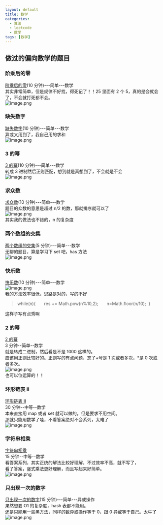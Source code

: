 ```yaml
---
layout: default
title: 数学
categories:
  - 算法
  - leetcode
  - 数学
tags: [数学]
---
```


## 做过的偏向数学的题目

### 阶乘后的零

[阶乘后的零](https://leetcode-cn.com/problems/factorial-trailing-zeroes/)(10 分钟)---简单---数学<br />其实非常简单，但是规律不好找，得死记了！！25 里面有 2 个 5，真的是会就会了，不会就打死都不会。<br />![image.png](https://intranetproxy.alipay.com/skylark/lark/0/2019/png/27385/1563958230415-d20f8146-27b3-4589-8a4e-7aefb2957f67.png#align=left&display=inline&height=69&name=image.png&originHeight=262&originWidth=836&size=90868&status=done&width=220)

### 缺失数字

[缺失数字](https://leetcode-cn.com/problems/missing-number/)(10 分钟)---简单---数学<br />异或又用到了，我自己用的求和<br />![image.png](https://intranetproxy.alipay.com/skylark/lark/0/2019/png/27385/1564120623447-6f90ff61-e45a-463b-9605-885a91ab7207.png#align=left&display=inline&height=79&name=image.png&originHeight=250&originWidth=802&size=91167&status=done&width=254)

### 3 的幂

[3 的幂](https://leetcode-cn.com/problems/power-of-three/)(10 分钟)---简单---数学[](https://leetcode-cn.com/problems/power-of-three/)<br />转成 3 进制然后正则匹配，想到就是真想到了，不会就是不会<br />![image.png](https://intranetproxy.alipay.com/skylark/lark/0/2019/png/27385/1564120689314-075e731d-77f5-4b01-a381-bc22b7d73377.png#align=left&display=inline&height=69&name=image.png&originHeight=240&originWidth=808&size=86652&status=done&width=233)

### 求众数

[求众数](https://leetcode-cn.com/problems/majority-element/)(10 分钟)---简单---数学<br />题目的众数的意思是超过 n/2 的数，那就排序就可以了<br />![image.png](https://intranetproxy.alipay.com/skylark/lark/0/2019/png/27385/1564121398772-15e35af1-a0cd-4268-bd42-71d123b7e3ad.png#align=left&display=inline&height=81&name=image.png&originHeight=306&originWidth=872&size=93213&status=done&width=230)<br />其实我的做法也不错的，n 的复杂度

### 两个数组的交集

[两个数组的交集](https://leetcode-cn.com/problems/intersection-of-two-arrays/)(5 分钟)---简单---数学<br />无聊的题目，算是学习下 set 吧，has 方法<br />![image.png](https://intranetproxy.alipay.com/skylark/lark/0/2019/png/27385/1564128409957-5f99ed53-7c8e-4ee0-9f33-b7d700e5dfc2.png#align=left&display=inline&height=66&name=image.png&originHeight=238&originWidth=812&size=80292&status=done&width=225)

### 快乐数

[快乐数](https://leetcode-cn.com/problems/happy-number/)(10 分钟)---简单---数学<br />![image.png](https://intranetproxy.alipay.com/skylark/lark/0/2019/png/27385/1564130013404-74ecbdbf-27ab-4b07-99f4-6b48c173f877.png#align=left&display=inline&height=95&name=image.png&originHeight=320&originWidth=860&size=96463&status=done&width=255)<br />我的方法效率很低，思路是对的，写的不好

> while(n){
>       res += Math.pow(n%10,2);
>       n=Math.floor(n/10);
>  }

这样子写有点秀啊

### 2 的幂

[2 的幂](https://leetcode-cn.com/problems/power-of-two/)<br />3 分钟--简单--数学<br />就是转成二进制，然后看是不是 1000 这样的。<br />应该用正则比较好的。正则写的有点问题，忘了+号是 1 次或者多次，\*是 0 次或者多次。<br />![image.png](https://intranetproxy.alipay.com/skylark/lark/0/2019/png/27385/1566273077540-83effa43-2e45-40c9-b046-575d43eabe1e.png#align=left&display=inline&height=83&name=image.png&originHeight=328&originWidth=920&size=102020&status=done&width=234)<br />也可以位运算的！！

### 环形链表 II

[环形链表 II](https://leetcode-cn.com/problems/linked-list-cycle-ii/)<br />30 分钟--中等--数学<br />本来直接用 map 或者 set 就可以做的，但是要求不用空间。<br />那就只能用数学了哇，不看答案绝对不会系列，太难了<br />![image.png](https://intranetproxy.alipay.com/skylark/lark/0/2019/png/27385/1566465934029-150dcc55-3425-4246-b530-afe4b38096b7.png#align=left&display=inline&height=105&name=image.png&originHeight=338&originWidth=882&size=97728&status=done&width=275)

### 字符串相乘

[字符串相乘](https://leetcode-cn.com/problems/multiply-strings/)<br />15 分钟--中等--数学<br />看答案系列，其实正统的解法比较好理解，不过效率不高，就不写了，<br />看了答案，竖式乘法更好理解，而且写起来好简单。<br />![image.png](https://intranetproxy.alipay.com/skylark/lark/0/2019/png/27385/1566546630756-26781580-1788-460a-afda-749e87179435.png#align=left&display=inline&height=98&name=image.png&originHeight=324&originWidth=860&size=98602&status=done&width=261)

### 只出现一次的数字

[只出现一次的数字](https://leetcode-cn.com/problems/single-number/)(15 分钟)---简单---异或操作<br />果然想要 O1 的复杂度，hash 表都不能用。<br />还是只能用一些黑方法，同样的数异或操作等于 0，跟 0 异或等于自己。太牛了<br />![image.png](https://intranetproxy.alipay.com/skylark/lark/0/2019/png/27385/1563950075875-14ab7e7c-c0bb-489f-aab2-ef0ca86d3d28.png#align=left&display=inline&height=76&name=image.png&originHeight=262&originWidth=860&size=88296&status=done&width=248)
